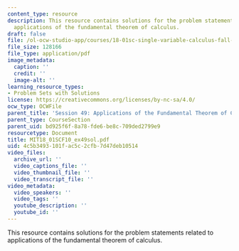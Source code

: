 ```yaml
---
content_type: resource
description: This resource contains solutions for the problem statements related to
  applications of the fundamental theorem of calculus.
draft: false
file: /ol-ocw-studio-app/courses/18-01sc-single-variable-calculus-fall-2010/4c5b3493101fac5c2cfb7d47deb10514_MIT18_01SCF10_ex49sol.pdf
file_size: 128166
file_type: application/pdf
image_metadata:
  caption: ''
  credit: ''
  image-alt: ''
learning_resource_types:
- Problem Sets with Solutions
license: https://creativecommons.org/licenses/by-nc-sa/4.0/
ocw_type: OCWFile
parent_title: 'Session 49: Applications of the Fundamental Theorem of Calculus'
parent_type: CourseSection
parent_uid: bd925f6f-8a78-fde6-be8c-709ded2799e9
resourcetype: Document
title: MIT18_01SCF10_ex49sol.pdf
uid: 4c5b3493-101f-ac5c-2cfb-7d47deb10514
video_files:
  archive_url: ''
  video_captions_file: ''
  video_thumbnail_file: ''
  video_transcript_file: ''
video_metadata:
  video_speakers: ''
  video_tags: ''
  youtube_description: ''
  youtube_id: ''
---
```

This resource contains solutions for the problem statements related to applications of the fundamental theorem of calculus.